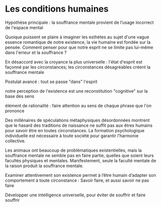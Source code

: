 # Les conditions humaines

Hypothèse principale : la souffrance mentale provient de l’usage incorrect de l'espace mental

Quoique puissent se plaire à imaginer les esthètes au sujet d'une vague essence romantique de notre existence, la vie humaine est fondée sur la pensée. Comment penser pour que notre esprit ne se limite pas lui-même dans l'erreur et la souffrance ?

En désaccord avec la croyance la plus universelle : l'état d'esprit est façonné par les circonstances; les circonstances désagréables créent la souffrance mentale

Postulat avancé : tout se passe "dans" l'esprit

notre perception de l'existence est une reconstitution "cognitive" sur la base des sens

élément de rationalité : faire attention au sens de chaque phrase que l'on prononce

Des millénaires de spéculations métaphysiques désordonnées montrent que le hasard des traditions de naissance ne suffit pas aux êtres humains pour savoir être en toutes circonstances. La formation psychologique individuelle est nécessaire à toute société pour garantir l’harmonie collective.

Les animaux ont beaucoup de problèmatiques existentielles, mais la souffrance mentale ne semble pas en faire partie, quelles que soient leurs facultés physiques et mentales. Manifestement, seule la faculté mentale de la raison produit la souffrance mentale.

Examiner attentivement son existence permet à l’être humain d’adapter son comportement à toute circonstance : Savoir faire, et aussi savoir ne pas faire

Développer une intelligence universelle, pour éviter de souffrir et faire souffrir
